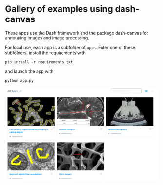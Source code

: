 # Gallery of examples using dash-canvas

These apps use the Dash framework and the package dash-canvas for
annotating images and image processing.


For local use, each app is a subfolder of ``apps``. Enter one of these
subfolders, install the requirements with

```
pip install -r requirements.txt
```

and launch the app with

```
python app.py
```

![Gallery snapshot](portal-snapshot.jpg)


